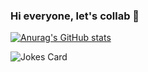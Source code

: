 ### Hi everyone, let's collab 👋
<!--Readme stats-->
 [![Anurag's GitHub stats](https://github-readme-stats.vercel.app/api?username=Yoga-Syahputra)](https://github.com/Yoga-Syahputra/github-readme-stats)

<!--Dev Jokes-->
<!-- HTML -->
<img src="https://readme-jokes.vercel.app/api" alt="Jokes Card" />

<!--
**Yoga-Syahputra/Yoga-Syahputra** is a ✨ _special_ ✨ repository because its `README.md` (this file) appears on your GitHub profile.

Here are some ideas to get you started:

- 🔭 I’m currently working on ...
- 🌱 I’m currently learning ...
- 👯 I’m looking to collaborate on ...
- 🤔 I’m looking for help with ...
- 💬 Ask me about ...
- 📫 How to reach me: ...
- 😄 Pronouns: ...
- ⚡ Fun fact: ...
-->
